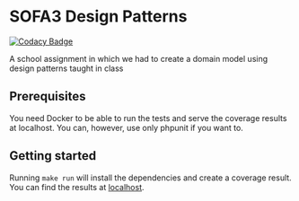 # SOFA3 Design Patterns

[![Codacy Badge](https://api.codacy.com/project/badge/Grade/42fa57f02a9645be87b81162fabf3471)](https://app.codacy.com/app/survivorbat/SOA3-Design-Patterns?utm_source=github.com&utm_medium=referral&utm_content=survivorbat/SOA3-Design-Patterns&utm_campaign=Badge_Grade_Settings)


A school assignment in which we had to create a domain model using design patterns taught in class

## Prerequisites

You need Docker to be able to run the tests and serve the coverage results at localhost. You can, however, use only phpunit if you want to.

## Getting started

Running `make run` will install the dependencies and create a coverage result. You can find the results at [localhost](http://localhost/).

